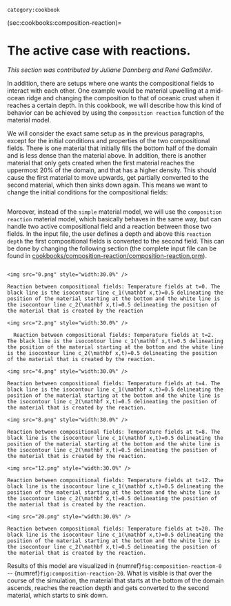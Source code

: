 ```{tags}
category:cookbook
```

(sec:cookbooks:composition-reaction)=
# The active case with reactions.

*This section was contributed by Juliane Dannberg and Ren&eacute;
Ga&szlig;m&ouml;ller*.

In addition, there are setups where one wants the compositional fields to
interact with each other. One example would be material upwelling at a
mid-ocean ridge and changing the composition to that of oceanic crust when it
reaches a certain depth. In this cookbook, we will describe how this kind of
behavior can be achieved by using the `composition reaction` function of the
material model.

We will consider the exact same setup as in the previous paragraphs, except
for the initial conditions and properties of the two compositional fields.
There is one material that initially fills the bottom half of the domain and
is less dense than the material above. In addition, there is another material
that only gets created when the first material reaches the uppermost 20% of
the domain, and that has a higher density. This should cause the first
material to move upwards, get partially converted to the second material,
which then sinks down again. This means we want to change the initial
conditions for the compositional fields:

```{literalinclude} initial.part.prm
```

Moreover, instead of the `simple` material model, we will use the
`composition reaction` material model, which basically behaves in the same
way, but can handle two active compositional field and a reaction between
those two fields. In the input file, the user defines a depth and above this
`reaction depth` the first compositional fields is converted to the second
field. This can be done by changing the following section (the complete input
file can be found in
[cookbooks/composition-reaction/composition-reaction.prm](https://www.github.com/geodynamics/aspect/blob/main/cookbooks/composition-reaction/composition-reaction.prm)).

```{literalinclude} material.part.prm
```

```{figure-md} fig:composition-reaction-0
<img src="0.png" style="width:30.0%" />

Reaction between compositional fields: Temperature fields at t=0. The black line is the isocontour line c_1(\mathbf x,t)=0.5 delineating the position of the material starting at the bottom and the white line is the isocontour line c_2(\mathbf x,t)=0.5 delineating the position of the material that is created by the reaction
```

```{figure-md} fig:composition-reaction-2
<img src="2.png" style="width:30.0%" />

  Reaction between compositional fields: Temperature fields at t=2. The black line is the isocontour line c_1(\mathbf x,t)=0.5 delineating the position of the material starting at the bottom and the white line is the isocontour line c_2(\mathbf x,t)=0.5 delineating the position of the material that is created by the reaction.
```

```{figure-md} fig:composition-reaction-4
<img src="4.png" style="width:30.0%" />

Reaction between compositional fields: Temperature fields at t=4. The black line is the isocontour line c_1(\mathbf x,t)=0.5 delineating the position of the material starting at the bottom and the white line is the isocontour line c_2(\mathbf x,t)=0.5 delineating the position of the material that is created by the reaction.
```

```{figure-md} fig:composition-reaction-8
<img src="8.png" style="width:30.0%" />

Reaction between compositional fields: Temperature fields at t=8. The black line is the isocontour line c_1(\mathbf x,t)=0.5 delineating the position of the material starting at the bottom and the white line is the isocontour line c_2(\mathbf x,t)=0.5 delineating the position of the material that is created by the reaction.
```

```{figure-md} fig:composition-reaction-12
<img src="12.png" style="width:30.0%" />

Reaction between compositional fields: Temperature fields at t=12. The black line is the isocontour line c_1(\mathbf x,t)=0.5 delineating the position of the material starting at the bottom and the white line is the isocontour line c_2(\mathbf x,t)=0.5 delineating the position of the material that is created by the reaction.
```

```{figure-md} fig:composition-reaction-20
<img src="20.png" style="width:30.0%" />

Reaction between compositional fields: Temperature fields at t=20. The black line is the isocontour line c_1(\mathbf x,t)=0.5 delineating the position of the material starting at the bottom and the white line is the isocontour line c_2(\mathbf x,t)=0.5 delineating the position of the material that is created by the reaction.
```

Results of this model are visualized in {numref}`fig:composition-reaction-0` -- {numref}`fig:composition-reaction-20`.
What is visible is
that over the course of the simulation, the material that starts at the bottom
of the domain ascends, reaches the reaction depth and gets converted to the
second material, which starts to sink down.
